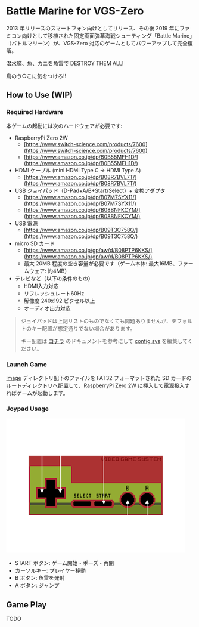 # Battle Marine for VGS-Zero

2013 年リリースのスマートフォン向けとしてリリース、その後 2019 年にファミコン向けとして移植された固定画面弾幕海戦シューティング「Battle Marine」（バトルマリーン）が、VGS-Zero 対応のゲームとしてパワーアップして完全復活。

潜水艦、魚、カニを魚雷で DESTROY THEM ALL!

鳥のう○こに気をつけろ!!

## How to Use (WIP)

### Required Hardware

本ゲームの起動には次のハードウェアが必要です:

- RaspberryPi Zero 2W
  - [https://www.switch-science.com/products/7600](https://www.switch-science.com/products/7600)
  - [https://www.amazon.co.jp/dp/B0B55MFH1D/](https://www.amazon.co.jp/dp/B0B55MFH1D/)
- HDMI ケーブル (mini HDMI Type C → HDMI Type A)
  - [https://www.amazon.co.jp/dp/B08R7BVL7T/](https://www.amazon.co.jp/dp/B08R7BVL7T/)
- USB ジョイパッド（D-Pad+A/B+Start/Select）+ 変換アダプタ
  - [https://www.amazon.co.jp/dp/B07M7SYX11/](https://www.amazon.co.jp/dp/B07M7SYX11/)
  - [https://www.amazon.co.jp/dp/B08BNFKCYM/](https://www.amazon.co.jp/dp/B08BNFKCYM/)
- USB 電源
  - [https://www.amazon.co.jp/dp/B09T3C758Q/](https://www.amazon.co.jp/dp/B09T3C758Q/)
- micro SD カード
  - [https://www.amazon.co.jp/gp/aw/d/B08PTP6KKS/](https://www.amazon.co.jp/gp/aw/d/B08PTP6KKS/)
  - 最大 20MB 程度の空き容量が必要です（ゲーム本体: 最大16MB、ファームウェア: 約4MB）
- テレビなど（以下の条件のもの）
  - HDMI入力対応
  - リフレッシュレート60Hz
  - 解像度 240x192 ピクセル以上
  - オーディオ出力対応

> ジョイパッドは上記リストのものでなくても問題ありませんが、デフォルトのキー配置が想定通りでない場合があります。
>
> キー配置は [コチラ](https://github.com/suzukiplan/vgszero?tab=readme-ov-file#configsys) のドキュメントを参考にして [config.sys](./image/config.sys) を編集してください。

### Launch Game

[image](./image) ディレクトリ配下のファイルを FAT32 フォーマットされた SD カードのルートディレクトリへ配置して、RaspberryPi Zero 2W に挿入して電源投入すればゲームが起動します。

### Joypad Usage

![joypad.png](./joypad.png)

- START ボタン: ゲーム開始・ポーズ・再開
- カーソルキー: プレイヤー移動
- B ボタン: 魚雷を発射
- A ボタン: ジャンプ

## Game Play

TODO
